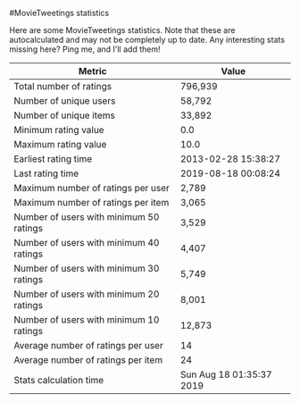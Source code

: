#MovieTweetings statistics

Here are some MovieTweetings statistics. Note that these are autocalculated and may not be completely up to date. Any interesting stats missing here? Ping me, and I'll add them!

Metric | Value
--- | ---
Total number of ratings                 | 796,939
Number of unique users                  | 58,792
Number of unique items                  | 33,892
Minimum rating value                    | 0.0
Maximum rating value                    | 10.0
Earliest rating time                    | 2013-02-28 15:38:27
Last rating time                        | 2019-08-18 00:08:24
Maximum number of ratings per user      | 2,789
Maximum number of ratings per item      | 3,065
Number of users with minimum 50 ratings | 3,529
Number of users with minimum 40 ratings | 4,407
Number of users with minimum 30 ratings | 5,749
Number of users with minimum 20 ratings | 8,001
Number of users with minimum 10 ratings | 12,873
Average number of ratings per user      | 14
Average number of ratings per item      | 24
Stats calculation time                  | Sun Aug 18 01:35:37 2019

